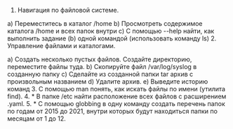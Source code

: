1. Навигация по файловой системе.

a) Переместитесь в каталог /home
b) Просмотреть содержимое каталога /home и всех папок внутри
c) С помощью --help найти, как выполнить задание (b) одной командой (использовать команду ls)
2. Управление файлами и каталогами.

a) Создать несколько пустых файлов. Создайте директорию, переместите файлы туда.
b) Скопируйте файл /var/log/syslog в созданную папку
c) Сделайте из созданной папки tar архив с произвольным названием
d) Удалите архив.
e) Выведите историю команд
3. С помощью man понять, как искать файлы по имени (утилита find).
4. * В папке /etc найти расположение всех файлов с расширением .yaml.
5. * С помощью globbing в одну команду создать перечень папок по годам от 2015 до 2021, внутри которых будут находиться папки по месяцам от 1 до 12.
